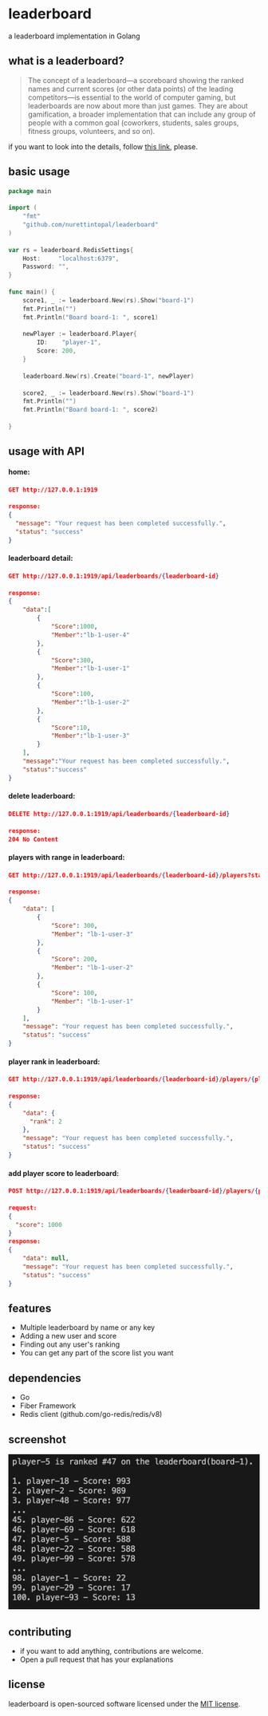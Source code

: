 leaderboard
==============================================
a leaderboard implementation in Golang

## what is a leaderboard?

> The concept of a leaderboard—a scoreboard showing the ranked names and current scores (or other data points) of the leading competitors—is essential to the world of computer gaming, but leaderboards are now about more than just games. They are about gamification, a broader implementation that can include any group of people with a common goal (coworkers, students, sales groups, fitness groups, volunteers, and so on).

if you want to look into the details, follow [this link](https://redis.com/solutions/use-cases/leaderboards/), please.

## basic usage
```go
package main

import (
	"fmt"
	"github.com/nurettintopal/leaderboard"
)

var rs = leaderboard.RedisSettings{
	Host:     "localhost:6379",
	Password: "",
}

func main() {
	score1, _ := leaderboard.New(rs).Show("board-1")
	fmt.Println("")
	fmt.Println("Board board-1: ", score1)

	newPlayer := leaderboard.Player{
		ID:    "player-1",
		Score: 200,
	}

	leaderboard.New(rs).Create("board-1", newPlayer)

	score2, _ := leaderboard.New(rs).Show("board-1")
	fmt.Println("")
	fmt.Println("Board board-1: ", score2)

}


```


## usage with API

#### home:
```json
GET http://127.0.0.1:1919
        
response:
{
  "message": "Your request has been completed successfully.",
  "status": "success"
}
```

#### leaderboard detail:
```json
GET http://127.0.0.1:1919/api/leaderboards/{leaderboard-id}
        
response:
{
    "data":[
        {
            "Score":1000,
            "Member":"lb-1-user-4"
        },
        {
            "Score":300,
            "Member":"lb-1-user-1"
        },
        {
            "Score":100,
            "Member":"lb-1-user-2"
        },
        {
            "Score":10,
            "Member":"lb-1-user-3"
        }
    ],
    "message":"Your request has been completed successfully.",
    "status":"success"
}
```

#### delete leaderboard:
```json
DELETE http://127.0.0.1:1919/api/leaderboards/{leaderboard-id}
        
response:
204 No Content
```

#### players with range in leaderboard:
```json
GET http://127.0.0.1:1919/api/leaderboards/{leaderboard-id}/players?start={start}&end={end}
        
response:
{
    "data": [
        {
            "Score": 300,
            "Member": "lb-1-user-3"
        },
        {
            "Score": 200,
            "Member": "lb-1-user-2"
        },
        {
            "Score": 100,
            "Member": "lb-1-user-1"
        }
    ],
    "message": "Your request has been completed successfully.",
    "status": "success"
}
```

#### player rank in leaderboard:
```json
GET http://127.0.0.1:1919/api/leaderboards/{leaderboard-id}/players/{player-id}
        
response:
{
    "data": {
      "rank": 2
    },
    "message": "Your request has been completed successfully.",
    "status": "success"
}
```

#### add player score to leaderboard:
```json
POST http://127.0.0.1:1919/api/leaderboards/{leaderboard-id}/players/{player-id}

request:
{
  "score": 1000
}
response:
{
    "data": null,
    "message": "Your request has been completed successfully.",
    "status": "success"
}
```



## features
* Multiple leaderboard by name or any key
* Adding a new user and score
* Finding out any user's ranking
* You can get any part of the score list you want

## dependencies
* Go
* Fiber Framework
* Redis client (github.com/go-redis/redis/v8)

## screenshot
![leaderboard sample](https://github.com/nurettintopal/leaderboard/blob/main/docs/sample.png?raw=true)

## contributing
* if you want to add anything, contributions are welcome.
* Open a pull request that has your explanations

## license
leaderboard is open-sourced software licensed under the [MIT license](LICENSE).
